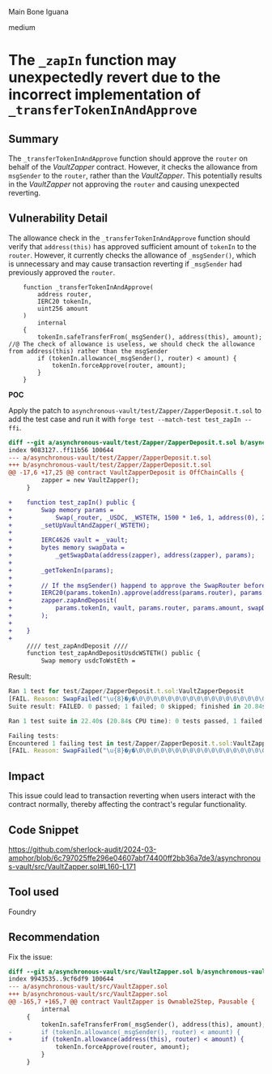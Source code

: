 Main Bone Iguana

medium

# The `_zapIn` function may unexpectedly revert due to the incorrect implementation of `_transferTokenInAndApprove`

## Summary

The `_transferTokenInAndApprove` function should approve the `router` on behalf of the *VaultZapper* contract. However, it checks the allowance from `msgSender` to the `router`, rather than the *VaultZapper*. This potentially results in the *VaultZapper* not approving the `router` and causing unexpected reverting.

## Vulnerability Detail

The allowance check in the `_transferTokenInAndApprove` function should verify that `address(this)` has approved sufficient amount of `tokenIn` to the `router`. However, it currently checks the allowance of `_msgSender()`, which is unnecessary and may cause transaction reverting if `_msgSender` had previously approved the `router`.

```solidity
    function _transferTokenInAndApprove(
        address router,
        IERC20 tokenIn,
        uint256 amount
    )
        internal
    {
        tokenIn.safeTransferFrom(_msgSender(), address(this), amount);
//@ The check of allowance is useless, we should check the allowance from address(this) rather than the msgSender
        if (tokenIn.allowance(_msgSender(), router) < amount) {
            tokenIn.forceApprove(router, amount);
        }
    }
```


**POC**

Apply the patch to `asynchronous-vault/test/Zapper/ZapperDeposit.t.sol` to add the test case and run it with `forge test --match-test test_zapIn --ffi`.

```diff
diff --git a/asynchronous-vault/test/Zapper/ZapperDeposit.t.sol b/asynchronous-vault/test/Zapper/ZapperDeposit.t.sol
index 9083127..ff11b56 100644
--- a/asynchronous-vault/test/Zapper/ZapperDeposit.t.sol
+++ b/asynchronous-vault/test/Zapper/ZapperDeposit.t.sol
@@ -17,6 +17,25 @@ contract VaultZapperDeposit is OffChainCalls {
         zapper = new VaultZapper();
     }

+    function test_zapIn() public {
+        Swap memory params =
+            Swap(_router, _USDC, _WSTETH, 1500 * 1e6, 1, address(0), 20);
+        _setUpVaultAndZapper(_WSTETH);
+
+        IERC4626 vault = _vault;
+        bytes memory swapData =
+            _getSwapData(address(zapper), address(zapper), params);
+
+        _getTokenIn(params);
+
+        // If the msgSender() happend to approve the SwapRouter before, then the zap will always revert
+        IERC20(params.tokenIn).approve(address(params.router), params.amount);
+        zapper.zapAndDeposit(
+            params.tokenIn, vault, params.router, params.amount, swapData
+        );
+
+    }
+
     //// test_zapAndDeposit ////
     function test_zapAndDepositUsdcWSTETH() public {
         Swap memory usdcToWstEth =
```

Result:
```javascript
Ran 1 test for test/Zapper/ZapperDeposit.t.sol:VaultZapperDeposit
[FAIL. Reason: SwapFailed("\u{8}�y�\0\0\0\0\0\0\0\0\0\0\0\0\0\0\0\0\0\0\0\0\0\0\0\0\0\0\0\0\0\0\0 \0\0\0\0\0\0\0\0\0\0\0\0\0\0\0\0\0\0\0\0\0\0\0\0\0\0\0\0\0\0\0(ERC20: transfer amount exceeds allowance\0\0\0\0\0\0\0\0\0\0\0\0\0\0\0\0\0\0\0\0\0\0\0\0")] test_zapIn() (gas: 4948462)
Suite result: FAILED. 0 passed; 1 failed; 0 skipped; finished in 20.84s (18.74s CPU time)

Ran 1 test suite in 22.40s (20.84s CPU time): 0 tests passed, 1 failed, 0 skipped (1 total tests)

Failing tests:
Encountered 1 failing test in test/Zapper/ZapperDeposit.t.sol:VaultZapperDeposit
[FAIL. Reason: SwapFailed("\u{8}�y�\0\0\0\0\0\0\0\0\0\0\0\0\0\0\0\0\0\0\0\0\0\0\0\0\0\0\0\0\0\0\0 \0\0\0\0\0\0\0\0\0\0\0\0\0\0\0\0\0\0\0\0\0\0\0\0\0\0\0\0\0\0\0(ERC20: transfer amount exceeds allowance\0\0\0\0\0\0\0\0\0\0\0\0\0\0\0\0\0\0\0\0\0\0\0\0")] test_zapIn() (gas: 4948462)
```

## Impact

This issue could lead to transaction reverting when users interact with the contract normally, thereby affecting the contract's regular functionality.

## Code Snippet

https://github.com/sherlock-audit/2024-03-amphor/blob/6c797025ffe296e04607abf74400ff2bb36a7de3/asynchronous-vault/src/VaultZapper.sol#L160-L171

## Tool used

Foundry

## Recommendation

Fix the issue:
```diff
diff --git a/asynchronous-vault/src/VaultZapper.sol b/asynchronous-vault/src/VaultZapper.sol
index 9943535..9cf6df9 100644
--- a/asynchronous-vault/src/VaultZapper.sol
+++ b/asynchronous-vault/src/VaultZapper.sol
@@ -165,7 +165,7 @@ contract VaultZapper is Ownable2Step, Pausable {
         internal
     {
         tokenIn.safeTransferFrom(_msgSender(), address(this), amount);
-        if (tokenIn.allowance(_msgSender(), router) < amount) {
+        if (tokenIn.allowance(address(this), router) < amount) {
             tokenIn.forceApprove(router, amount);
         }
     }
```